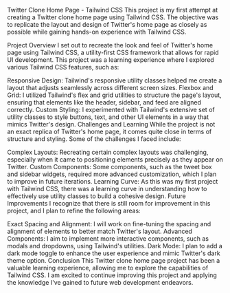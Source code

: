 Twitter Clone Home Page - Tailwind CSS
This project is my first attempt at creating a Twitter clone home page using Tailwind CSS. The objective was to replicate the layout and design of Twitter's home page as closely as possible while gaining hands-on experience with Tailwind CSS.

Project Overview
I set out to recreate the look and feel of Twitter's home page using Tailwind CSS, a utility-first CSS framework that allows for rapid UI development. This project was a learning experience where I explored various Tailwind CSS features, such as:

Responsive Design: Tailwind's responsive utility classes helped me create a layout that adjusts seamlessly across different screen sizes.
Flexbox and Grid: I utilized Tailwind's flex and grid utilities to structure the page's layout, ensuring that elements like the header, sidebar, and feed are aligned correctly.
Custom Styling: I experimented with Tailwind's extensive set of utility classes to style buttons, text, and other UI elements in a way that mimics Twitter's design.
Challenges and Learning
While the project is not an exact replica of Twitter's home page, it comes quite close in terms of structure and styling. Some of the challenges I faced include:

Complex Layouts: Recreating certain complex layouts was challenging, especially when it came to positioning elements precisely as they appear on Twitter.
Custom Components: Some components, such as the tweet box and sidebar widgets, required more advanced customization, which I plan to improve in future iterations.
Learning Curve: As this was my first project with Tailwind CSS, there was a learning curve in understanding how to effectively use utility classes to build a cohesive design.
Future Improvements
I recognize that there is still room for improvement in this project, and I plan to refine the following areas:

Exact Spacing and Alignment: I will work on fine-tuning the spacing and alignment of elements to better match Twitter's layout.
Advanced Components: I aim to implement more interactive components, such as modals and dropdowns, using Tailwind's utilities.
Dark Mode: I plan to add a dark mode toggle to enhance the user experience and mimic Twitter's dark theme option.
Conclusion
This Twitter clone home page project has been a valuable learning experience, allowing me to explore the capabilities of Tailwind CSS. I am excited to continue improving this project and applying the knowledge I've gained to future web development endeavors.
